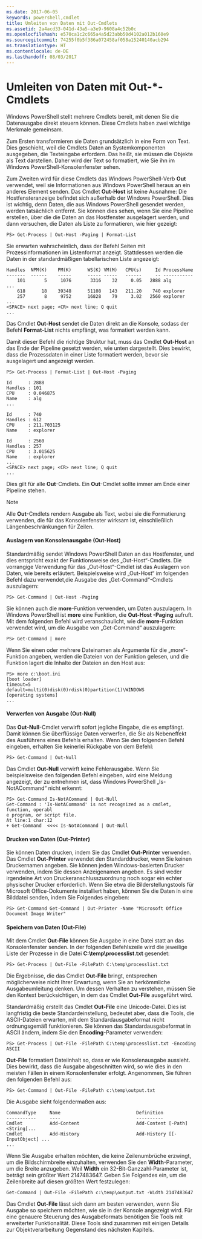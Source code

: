```yaml
---
ms.date: 2017-06-05
keywords: powershell,cmdlet
title: Umleiten von Daten mit Out-Cmdlets
ms.assetid: 2a4acd33-041d-43a5-a3e9-9608a4c52b0c
ms.openlocfilehash: e570ca1c2c665a4a5d23abb50d4102a012b160e9
ms.sourcegitcommit: 74255f0b5f386a072458af058a15240140acb294
ms.translationtype: HT
ms.contentlocale: de-DE
ms.lasthandoff: 08/03/2017
---
```

# <a name="redirecting-data-with-out--cmdlets"></a>Umleiten von Daten mit Out-\*-Cmdlets
Windows PowerShell stellt mehrere Cmdlets bereit, mit denen Sie die Datenausgabe direkt steuern können. Diese Cmdlets haben zwei wichtige Merkmale gemeinsam.

Zum Ersten transformieren sie Daten grundsätzlich in eine Form von Text. Dies geschieht, weil die Cmdlets Daten an Systemkomponenten ausgegeben, die Texteingabe erfordern. Das heißt, sie müssen die Objekte als Text darstellen. Daher wird der Text so formatiert, wie Sie ihn im Windows PowerShell-Konsolenfenster sehen.

Zum Zweiten wird für diese Cmdlets das Windows PowerShell-Verb **Out** verwendet, weil sie Informationen aus Windows PowerShell heraus an ein anderes Element senden. Das Cmdlet **Out-Host** ist keine Ausnahme: Die Hostfensteranzeige befindet sich außerhalb der Windows PowerShell. Dies ist wichtig, denn Daten, die aus Windows PowerShell gesendet werden, werden tatsächlich entfernt. Sie können dies sehen, wenn Sie eine Pipeline erstellen, über die die Daten an das Hostfenster ausgelagert werden, und dann versuchen, die Daten als Liste zu formatieren, wie hier gezeigt:

```
PS> Get-Process | Out-Host -Paging | Format-List
```

Sie erwarten wahrscheinlich, dass der Befehl Seiten mit Prozessinformationen im Listenformat anzeigt. Stattdessen werden die Daten in der standardmäßigen tabellarischen Liste angezeigt:

```
Handles  NPM(K)    PM(K)      WS(K) VM(M)   CPU(s)     Id ProcessName
-------  ------    -----      ----- -----   ------     -- -----------
    101       5     1076       3316    32     0.05   2888 alg
...
    618      18    39348      51108   143   211.20    740 explorer
    257       8     9752      16828    79     3.02   2560 explorer
...
<SPACE> next page; <CR> next line; Q quit
...
```

Das Cmdlet **Out-Host** sendet die Daten direkt an die Konsole, sodass der Befehl **Format-List** nichts empfängt, was formatiert werden kann.

Damit dieser Befehl die richtige Struktur hat, muss das Cmdlet **Out-Host** an das Ende der Pipeline gesetzt werden, wie unten dargestellt. Dies bewirkt, dass die Prozessdaten in einer Liste formatiert werden, bevor sie ausgelagert und angezeigt werden.

```
PS> Get-Process | Format-List | Out-Host -Paging

Id      : 2888
Handles : 101
CPU     : 0.046875
Name    : alg
...

Id      : 740
Handles : 612
CPU     : 211.703125
Name    : explorer

Id      : 2560
Handles : 257
CPU     : 3.015625
Name    : explorer
...
<SPACE> next page; <CR> next line; Q quit
...
```

Dies gilt für alle **Out**-Cmdlets. Ein **Out**-Cmdlet sollte immer am Ende einer Pipeline stehen.

> [!NOTE]
> Alle **Out**-Cmdlets rendern Ausgabe als Text, wobei sie die Formatierung verwenden, die für das Konsolenfenster wirksam ist, einschließlich Längenbeschränkungen für Zeilen.

#### <a name="paging-console-output-out-host"></a>Auslagern von Konsolenausgabe (Out-Host)
Standardmäßig sendet Windows PowerShell Daten an das Hostfenster, und dies entspricht exakt der Funktionsweise des „Out-Host“-Cmdlets. Die vorrangige Verwendung für das „Out-Host“-Cmdlet ist das Auslagern von Daten, wie bereits erläutert. Beispielsweise wird „Out-Host“ im folgenden Befehl dazu verwendet,die Ausgabe des „Get-Command“-Cmdlets auszulagern:

```
PS> Get-Command | Out-Host -Paging
```

Sie können auch die **more**-Funktion verwenden, um Daten auszulagern. In Windows PowerShell ist **more** eine Funktion, die **Out-Host -Paging** aufruft. Mit dem folgenden Befehl wird veranschaulicht, wie die **more**-Funktion verwendet wird, um die Ausgabe von „Get-Command“ auszulagern:

```
PS> Get-Command | more
```

Wenn Sie einen oder mehrere Dateinamen als Argumente für die „more“-Funktion angeben, werden die Dateien von der Funktion gelesen, und die Funktion lagert die Inhalte der Dateien an den Host aus:

```
PS> more c:\boot.ini
[boot loader]
timeout=5
default=multi(0)disk(0)rdisk(0)partition(1)\WINDOWS
[operating systems]
...
```

#### <a name="discarding-output-out-null"></a>Verwerfen von Ausgabe (Out-Null)
Das **Out-Null**-Cmdlet verwirft sofort jegliche Eingabe, die es empfängt. Damit können Sie überflüssige Daten verwerfen, die Sie als Nebeneffekt des Ausführens eines Befehls erhalten. Wenn Sie den folgenden Befehl eingeben, erhalten Sie keinerlei Rückgabe von dem Befehl:

```
PS> Get-Command | Out-Null
```

Das Cmdlet **Out-Null** verwirft keine Fehlerausgabe. Wenn Sie beispielsweise den folgenden Befehl eingeben, wird eine Meldung angezeigt, der zu entnehmen ist, dass Windows PowerShell „Is-NotACommand“ nicht erkennt:

```
PS> Get-Command Is-NotACommand | Out-Null
Get-Command : 'Is-NotACommand' is not recognized as a cmdlet, function, operabl
e program, or script file.
At line:1 char:12
+ Get-Command  <<<< Is-NotACommand | Out-Null
```

#### <a name="printing-data-out-printer"></a>Drucken von Daten (Out-Printer)
Sie können Daten drucken, indem Sie das Cmdlet **Out-Printer** verwenden. Das Cmdlet **Out-Printer** verwendet den Standarddrucker, wenn Sie keinen Druckernamen angeben. Sie können jeden Windows-basierten Drucker verwenden, indem Sie dessen Anzeigenamen angeben. Es sind weder irgendeine Art von Druckeranschlusszuordnung noch sogar ein echter physischer Drucker erforderlich. Wenn Sie etwa die Bilderstellungstools für Microsoft Office-Dokumente installiert haben, können Sie die Daten in eine Bilddatei senden, indem Sie Folgendes eingeben:

```
PS> Get-Command Get-Command | Out-Printer -Name "Microsoft Office Document Image Writer"
```

#### <a name="saving-data-out-file"></a>Speichern von Daten (Out-File)
Mit dem Cmdlet **Out-File** können Sie Ausgabe in eine Datei statt an das Konsolenfenster senden. In der folgenden Befehlszeile wird die jeweilige Liste der Prozesse in die Datei **C:\\temp\\processlist.txt** gesendet:

```
PS> Get-Process | Out-File -FilePath C:\temp\processlist.txt
```

Die Ergebnisse, die das Cmdlet **Out-File** bringt, entsprechen möglicherweise nicht Ihrer Erwartung, wenn Sie an herkömmliche Ausgabeumleitung denken. Um dessen Verhalten zu verstehen, müssen Sie den Kontext berücksichtigen, in dem das Cmdlet **Out-File** ausgeführt wird.

Standardmäßig erstellt das Cmdlet **Out-File** eine Unicode-Datei. Dies ist langfristig die beste Standardeinstellung, bedeutet aber, dass die Tools, die ASCII-Dateien erwarten, mit dem Standardausgabeformat nicht ordnungsgemäß funktionieren. Sie können das Standardausgabeformat in ASCII ändern, indem Sie den **Encoding**-Parameter verwenden:

```
PS> Get-Process | Out-File -FilePath C:\temp\processlist.txt -Encoding ASCII
```

**Out-File** formatiert Dateiinhalt so, dass er wie Konsolenausgabe aussieht. Dies bewirkt, dass die Ausgabe abgeschnitten wird, so wie dies in den meisten Fällen in einem Konsolenfenster erfolgt. Angenommen, Sie führen den folgenden Befehl aus:

```
PS> Get-Command | Out-File -FilePath c:\temp\output.txt
```

Die Ausgabe sieht folgendermaßen aus:

```
CommandType     Name                            Definition                     
-----------     ----                            ----------                     
Cmdlet          Add-Content                     Add-Content [-Path] <String[...
Cmdlet          Add-History                     Add-History [[-InputObject] ...
...
```

Wenn Sie Ausgabe erhalten möchten, die keine Zeilenumbrüche erzwingt, um die Bildschirmbreite einzuhalten, verwenden Sie den **Width**-Parameter, um die Breite anzugeben. Weil **Width** ein 32-Bit-Ganzzahl-Parameter ist, beträgt sein größter Wert 2147483647. Geben Sie Folgendes ein, um die Zeilenbreite auf diesen größten Wert festzulegen:

```
Get-Command | Out-File -FilePath c:\temp\output.txt -Width 2147483647
```

Das Cmdlet **Out-File** lässt sich dann am besten verwenden, wenn Sie Ausgabe so speichern möchten, wie sie in der Konsole angezeigt wird. Für eine genauere Steuerung des Ausgabeformats benötigen Sie Tools mit erweiterter Funktionalität. Diese Tools sind zusammen mit einigen Details zur Objektverarbeitung Gegenstand des nächsten Kapitels.

